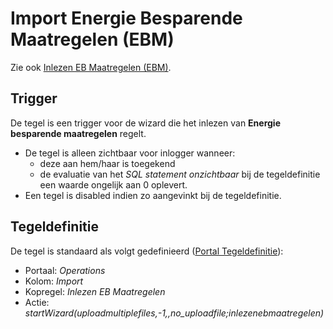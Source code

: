 # Import Energie Besparende Maatregelen (EBM)

Zie ook [Inlezen EB Maatregelen (EBM)](../programmablokken/inlezen_energiebesparende_maatregelen.md).

## Trigger

De tegel is een trigger voor de wizard die het inlezen van **Energie besparende maatregelen** regelt.

  - De tegel is alleen zichtbaar voor inlogger wanneer:
    - deze aan hem/haar is toegekend
    - de evaluatie van het *SQL statement onzichtbaar* bij de tegeldefinitie een waarde ongelijk aan 0 oplevert.
  - Een tegel is disabled indien zo aangevinkt bij de tegeldefinitie.

## Tegeldefinitie

De tegel is standaard als volgt gedefinieerd ([Portal Tegeldefinitie](../../../../instellen_inrichtenn_inrichten/portaldefinitie/portal_tegel.md)):

  - Portaal: *Operations*
  - Kolom: *Import*
  - Kopregel: *Inlezen EB Maatregelen*
  - Actie: *startWizard(uploadmultiplefiles,-1,,no_uploadfile;inlezenebmaatregelen)*

